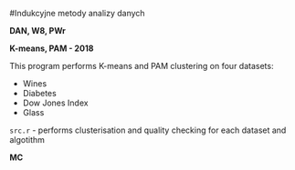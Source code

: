 #Indukcyjne metody analizy danych

__DAN, W8, PWr__

__K-means, PAM - 2018__

This program performs K-means and PAM clustering on four datasets:
+ Wines
+ Diabetes
+ Dow Jones Index
+ Glass
 
 `src.r` - performs clusterisation and quality checking for each dataset and algotithm
 
 __MC__
